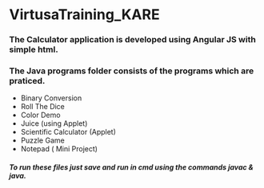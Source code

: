 # VirtusaTraining_KARE
### The Calculator application is developed using Angular JS with simple html.
### The Java programs folder consists of the programs which are praticed.
- Binary Conversion
- Roll The Dice
- Color Demo 
- Juice (using Applet)
- Scientific Calculator (Applet)
- Puzzle Game
- Notepad ( Mini Project)
##### To run these files just save and run in cmd using the commands javac & java.
